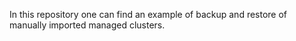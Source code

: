 In this repository one can find an example of backup and restore of manually imported managed clusters.